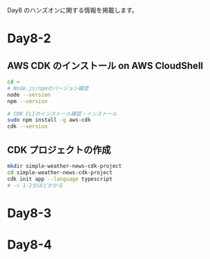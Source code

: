 Day8 のハンズオンに関する情報を掲載します。

# Day8-2
## AWS CDK のインストール on AWS CloudShell
```bash
cd ~
# Node.js/npmのバージョン確認
node --version
npm --version

# CDK CLIのインストール確認・インストール
sudo npm install -g aws-cdk
cdk --version
```

## CDK プロジェクトの作成
```bash
mkdir simple-weather-news-cdk-project
cd simple-weather-news-cdk-project
cdk init app --language typescript
# -> 1-2分ほどかかる
```

# Day8-3


# Day8-4

